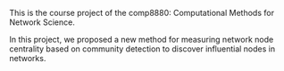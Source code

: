 This is the course project of the comp8880: Computational Methods for Network Science.

In this project, we proposed a new method for measuring network node centrality based on community detection to discover influential nodes in networks.
